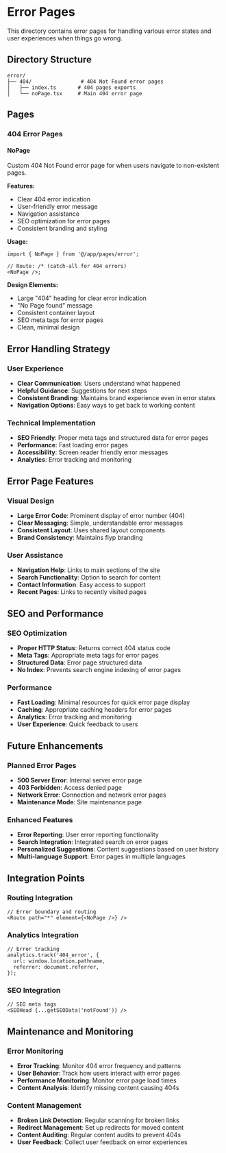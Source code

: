 # Error Pages

This directory contains error pages for handling various error states and user experiences when things go wrong.

## Directory Structure

```
error/
├── 404/                # 404 Not Found error pages
│   ├── index.ts       # 404 pages exports
│   └── noPage.tsx     # Main 404 error page
```

## Pages

### 404 Error Pages

#### NoPage

Custom 404 Not Found error page for when users navigate to non-existent pages.

**Features:**

- Clear 404 error indication
- User-friendly error message
- Navigation assistance
- SEO optimization for error pages
- Consistent branding and styling

**Usage:**

```tsx
import { NoPage } from '@/app/pages/error';

// Route: /* (catch-all for 404 errors)
<NoPage />;
```

**Design Elements:**

- Large "404" heading for clear error indication
- "No Page found" message
- Consistent container layout
- SEO meta tags for error pages
- Clean, minimal design

## Error Handling Strategy

### User Experience

- **Clear Communication**: Users understand what happened
- **Helpful Guidance**: Suggestions for next steps
- **Consistent Branding**: Maintains brand experience even in error states
- **Navigation Options**: Easy ways to get back to working content

### Technical Implementation

- **SEO Friendly**: Proper meta tags and structured data for error pages
- **Performance**: Fast loading error pages
- **Accessibility**: Screen reader friendly error messages
- **Analytics**: Error tracking and monitoring

## Error Page Features

### Visual Design

- **Large Error Code**: Prominent display of error number (404)
- **Clear Messaging**: Simple, understandable error messages
- **Consistent Layout**: Uses shared layout components
- **Brand Consistency**: Maintains flyp branding

### User Assistance

- **Navigation Help**: Links to main sections of the site
- **Search Functionality**: Option to search for content
- **Contact Information**: Easy access to support
- **Recent Pages**: Links to recently visited pages

## SEO and Performance

### SEO Optimization

- **Proper HTTP Status**: Returns correct 404 status code
- **Meta Tags**: Appropriate meta tags for error pages
- **Structured Data**: Error page structured data
- **No Index**: Prevents search engine indexing of error pages

### Performance

- **Fast Loading**: Minimal resources for quick error page display
- **Caching**: Appropriate caching headers for error pages
- **Analytics**: Error tracking and monitoring
- **User Experience**: Quick feedback to users

## Future Enhancements

### Planned Error Pages

- **500 Server Error**: Internal server error page
- **403 Forbidden**: Access denied page
- **Network Error**: Connection and network error pages
- **Maintenance Mode**: Site maintenance page

### Enhanced Features

- **Error Reporting**: User error reporting functionality
- **Search Integration**: Integrated search on error pages
- **Personalized Suggestions**: Content suggestions based on user history
- **Multi-language Support**: Error pages in multiple languages

## Integration Points

### Routing Integration

```tsx
// Error boundary and routing
<Route path="*" element={<NoPage />} />
```

### Analytics Integration

```tsx
// Error tracking
analytics.track('404_error', {
  url: window.location.pathname,
  referrer: document.referrer,
});
```

### SEO Integration

```tsx
// SEO meta tags
<SEOHead {...getSEOData('notFound')} />
```

## Maintenance and Monitoring

### Error Monitoring

- **Error Tracking**: Monitor 404 error frequency and patterns
- **User Behavior**: Track how users interact with error pages
- **Performance Monitoring**: Monitor error page load times
- **Content Analysis**: Identify missing content causing 404s

### Content Management

- **Broken Link Detection**: Regular scanning for broken links
- **Redirect Management**: Set up redirects for moved content
- **Content Auditing**: Regular content audits to prevent 404s
- **User Feedback**: Collect user feedback on error experiences
